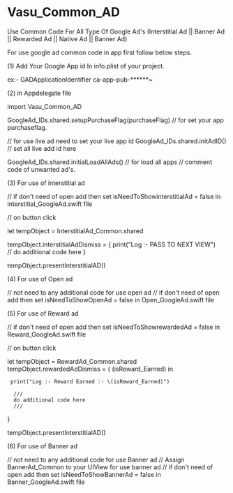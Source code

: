 # Vasu_Common_AD

Use Common Code For All Type Of Google Ad's (Interstitial Ad || Banner Ad || Rewarded Ad || Native Ad || Banner Ad)

For use google ad common code in app first follow below  steps.

(1) Add Your Google App id In info.plist of your project.

ex:- 
<key>GADApplicationIdentifier</key> 
<string>ca-app-pub-****************~**********</string>

(2) in Appdelegate file

import Vasu_Common_AD

GoogleAd_IDs.shared.setupPurchaseFlag(purchaseFlag) // for set your app purchaseflag.

// for use live ad need to set your live app id 
GoogleAd_IDs.shared.initAdID() // set all live add id here

GoogleAd_IDs.shared.initialLoadAllAds() // for load all apps // comment code of unwanted ad's.


(3) For use of interstitial ad 

// if don't need of open add then set isNeedToShowinterstitialAd = false in interstitial_GoogleAd.swift file

// on button click

let tempObject = InterstitialAd_Common.shared

tempObject.interstitialAdDismiss = 
{
     print("Log :- PASS TO NEXT VIEW")    
    // do additional code here
}

tempObject.presentInterstitialAD()


(4) For use of Open ad 

// not need to any additional code for use open ad 
// if don't need of open add then set isNeedToShowOpenAd = false in Open_GoogleAd.swift file

(5) For use of Reward ad 

// if don't need of open add then set isNeedToShowrewardedAd = false in Reward_GoogleAd.swift file

// on button click

let tempObject = RewardAd_Common.shared
tempObject.rewardedAdDismiss = 
{
     (isReward_Earned) in
     
     print("Log :- Reward Earned :- \(isReward_Earned)")
     
      ///
      do additional code here
      ///
}

tempObject.presentInterstitialAD()

(6) For use of Banner ad 

// not need to any additional code for use Banner ad 
// Assign BannerAd_Common to your UIView for use banner ad
// if don't need of open add then set isNeedToShowBannerAd = false in Banner_GoogleAd.swift file
















